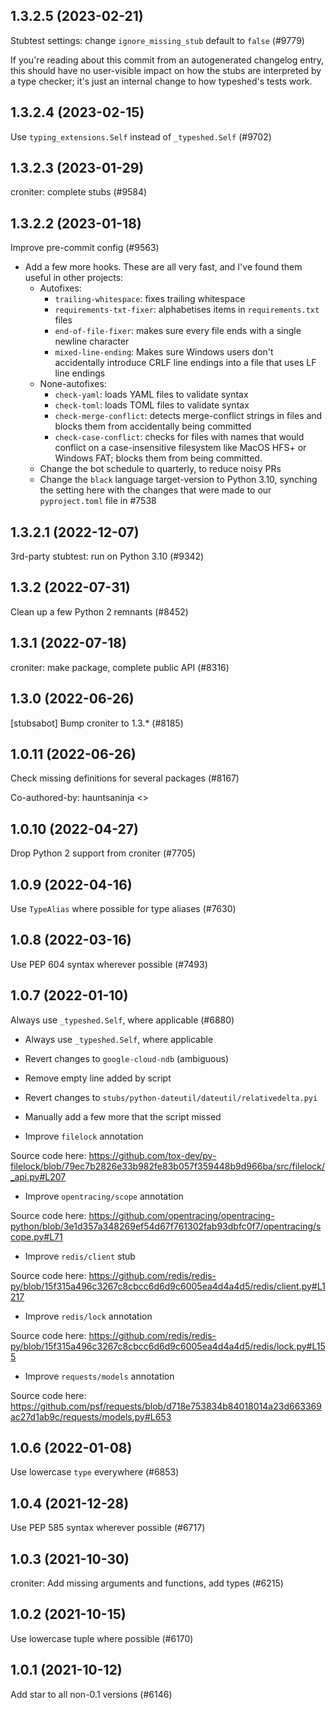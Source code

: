 ## 1.3.2.5 (2023-02-21)

Stubtest settings: change `ignore_missing_stub` default to `false` (#9779)

If you're reading about this commit from an autogenerated changelog entry, this should have no user-visible impact on how the stubs are interpreted by a type checker; it's just an internal change to how typeshed's tests work.

## 1.3.2.4 (2023-02-15)

Use `typing_extensions.Self` instead of `_typeshed.Self` (#9702)

## 1.3.2.3 (2023-01-29)

croniter: complete stubs (#9584)

## 1.3.2.2 (2023-01-18)

Improve pre-commit config (#9563)

- Add a few more hooks. These are all very fast, and I've found them useful in other projects:
  - Autofixes:
    - `trailing-whitespace`: fixes trailing whitespace
    - `requirements-txt-fixer`: alphabetises items in `requirements.txt` files
    - `end-of-file-fixer`: makes sure every file ends with a single newline character
    - `mixed-line-ending`: Makes sure Windows users don't accidentally introduce CRLF line endings into a file that uses LF line endings
  - None-autofixes:
    - `check-yaml`: loads YAML files to validate syntax
    - `check-toml`: loads TOML files to validate syntax
    - `check-merge-conflict`: detects merge-conflict strings in files and blocks them from accidentally being committed
    - `check-case-conflict`: checks for files with names that would conflict on a case-insensitive filesystem like MacOS HFS+ or Windows FAT; blocks them from being committed.
  - Change the bot schedule to quarterly, to reduce noisy PRs
  - Change the `black` language target-version to Python 3.10, synching the setting here with the changes that were made to our `pyproject.toml` file in #7538

## 1.3.2.1 (2022-12-07)

3rd-party stubtest: run on Python 3.10 (#9342)

## 1.3.2 (2022-07-31)

Clean up a few Python 2 remnants (#8452)

## 1.3.1 (2022-07-18)

croniter: make package, complete public API (#8316)

## 1.3.0 (2022-06-26)

[stubsabot] Bump croniter to 1.3.* (#8185)

## 1.0.11 (2022-06-26)

Check missing definitions for several packages (#8167)

Co-authored-by: hauntsaninja <>

## 1.0.10 (2022-04-27)

Drop Python 2 support from croniter (#7705)

## 1.0.9 (2022-04-16)

Use `TypeAlias` where possible for type aliases (#7630)

## 1.0.8 (2022-03-16)

Use PEP 604 syntax wherever possible (#7493)

## 1.0.7 (2022-01-10)

Always use `_typeshed.Self`, where applicable (#6880)

* Always use `_typeshed.Self`, where applicable

* Revert changes to `google-cloud-ndb` (ambiguous)

* Remove empty line added by script

* Revert changes to `stubs/python-dateutil/dateutil/relativedelta.pyi`

* Manually add a few more that the script missed

* Improve `filelock` annotation

Source code here: https://github.com/tox-dev/py-filelock/blob/79ec7b2826e33b982fe83b057f359448b9d966ba/src/filelock/_api.py#L207

* Improve `opentracing/scope` annotation

Source code here: https://github.com/opentracing/opentracing-python/blob/3e1d357a348269ef54d67f761302fab93dbfc0f7/opentracing/scope.py#L71

* Improve `redis/client` stub

Source code here: https://github.com/redis/redis-py/blob/15f315a496c3267c8cbcc6d6d9c6005ea4d4a4d5/redis/client.py#L1217

* Improve `redis/lock` annotation

Source code here: https://github.com/redis/redis-py/blob/15f315a496c3267c8cbcc6d6d9c6005ea4d4a4d5/redis/lock.py#L155

* Improve `requests/models` annotation

Source code here: https://github.com/psf/requests/blob/d718e753834b84018014a23d663369ac27d1ab9c/requests/models.py#L653

## 1.0.6 (2022-01-08)

Use lowercase `type` everywhere (#6853)

## 1.0.4 (2021-12-28)

Use PEP 585 syntax wherever possible (#6717)

## 1.0.3 (2021-10-30)

croniter: Add missing arguments and functions, add types (#6215)

## 1.0.2 (2021-10-15)

Use lowercase tuple where possible (#6170)

## 1.0.1 (2021-10-12)

Add star to all non-0.1 versions (#6146)

